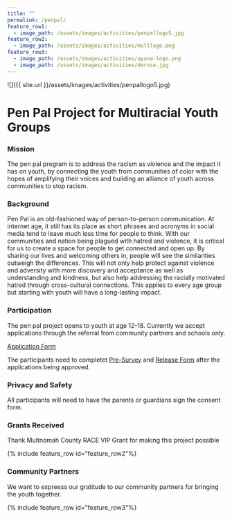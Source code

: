 ```yaml
---
title: ""
permalink: /penpal/
feature_row1:
  - image_path: /assets/images/activities/penpallogo5.jpg
feature_row2:
  - image_path: /assets/images/activities/multlogo.png
feature_row3:
  - image_path: /assets/images/activities/apano-logo.png
  - image_path: /assets/images/activities/derose.jpg
---
```


![]({{ site.url }}/assets/images/activities/penpallogo5.jpg)

# Pen Pal Project for Multiracial Youth Groups

### Mission

The pen pal program is to address the racism as violence and the impact it has on youth, by connecting the youth from communities of color with the hopes of amplifying their voices and building an alliance of youth across communities to stop racism.

### Background

Pen Pal is an old-fashioned way of person-to-person communication. At internet age, it still has its place as short phrases and acronyms in social media tend to leave much less time for people to think. With our communities and nation being plagued with hatred and violence, it is critical for us to create a space for people to get connected and open up. By sharing our lives and welcoming others in, people will see the similarities outweigh the differences. This will not only help protect against violence and adversity with more discovery and acceptance as well as understanding and kindness, but also help addressing the racially motivated hatred through cross-cultural connections. This applies to every age group but starting with youth will have a long-lasting impact.

### Participation

The pen pal project opens to youth at age 12-18. Currently we accept applications through the referral from community partners and schools only.

[Application Form](https://docs.google.com/forms/d/e/1FAIpQLSc0d4WQuLi3g14vt3X3CUbjIzki-JTLUWvKXtn48dlmyxVFrA/viewform?usp=sf_link)

The participants need to completet [Pre-Survey](https://docs.google.com/forms/d/e/1FAIpQLSfx1Ccb-3ufzoCoLGll39AQQBPywD5lGp8o7A-W7wzW7-OGUQ/viewform?gxids=7628) and [Release Form](/assets/images/activities/race-vip-release-forms.pdf) after the applications being approved.

### Privacy and Safety

All participants will need to have the parents or guardians sign the consent form.

### Grants Received

Thank Multnomah County RACE VIP Grant for making this project possible

{% include feature_row id="feature_row2"%}

### Community Partners

We want to expreess our gratitude to our community partners for bringing the youth together.

{% include feature_row id="feature_row3"%}
